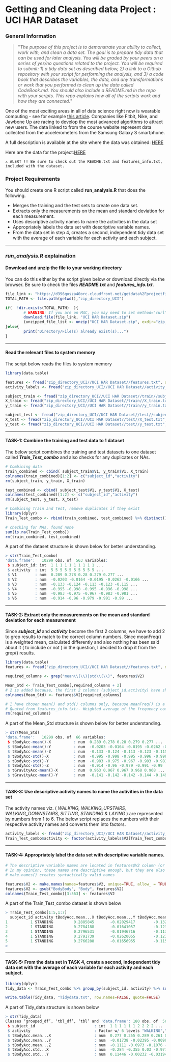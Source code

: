 # Getting and Cleaning data Project : UCI HAR Dataset

### General Information
> "_The purpose of this project is to demonstrate your ability to collect, work with, and clean a data set. The goal is to prepare tidy data that can be used for later analysis. You will be graded by your peers on a series of yes/no questions related to the project. You will be required to submit: 1) a tidy data set as described below, 2) a link to a Github repository with your script for performing the analysis, and 3) a code book that describes the variables, the data, and any transformations or work that you performed to clean up the data called CodeBook.md. You should also include a README.md in the repo with your scripts. This repo explains how all of the scripts work and how they are connected._"

One of the most exciting areas in all of data science right now is wearable computing - see for example <a href="http://www.insideactivitytracking.com/data-science-activity-tracking-and-the-battle-for-the-worlds-top-sports-brand/">this article</a>. Companies like Fitbit, Nike, and Jawbone Up are racing to develop the most advanced algorithms to attract new users. The data linked to from the course website represent data collected from the accelerometers from the Samsung Galaxy S smartphone.

A full description is available at the site where the data was obtained: <a href="http://archive.ics.uci.edu/ml/datasets/Human+Activity+Recognition+Using+Smartphones">HERE</a>

Here are the data for the project:<a href="https://d396qusza40orc.cloudfront.net/getdata%2Fprojectfiles%2FUCI%20HAR%20Dataset.zip">HERE</a>

`⚠️ ALERT !! Be sure to check out the README.txt and features_info.txt, included with the dataset.`

### Project Requirements
You should create one R script called **run_analysis.R** that does the following.
- Merges the training and the test sets to create one data set.
- Extracts only the measurements on the mean and standard deviation for each measurement.
- Uses descriptive activity names to name the activities in the data set
- Appropriately labels the data set with descriptive variable names.
- From the data set in step 4, creates a second, independent tidy data set with the average of each variable for each activity and each subject.

<hr/>

### _run_analysis.R_ explaination
#### Download and unzip the file to your working directory
You can do this either by the script given below or download directly via the browser. Be sure to check the files ***README.txt*** and ***features_info.txt***.
```R
file_link <- "https://d396qusza40orc.cloudfront.net/getdata%2Fprojectfiles%2FUCI%20HAR%20Dataset.zip"
TOTAL_PATH <- file.path(getwd(),"zip_directory_UCI")

if(  !dir.exists(TOTAL_PATH)  ){
        # WARNING: If you are on MAC, you may need to set method="curl"
        download.file(file_link, "UCI HAR Dataset.zip")
        (unzipped_file_list <- unzip("UCI HAR Dataset.zip", exdir="zip_directory_UCI"))
}else{
        print("Directory/File(s) already exist(s)...")
}
```

<hr/>

#### Read the relevant files to system memory
The script below reads the files to system memory
```R
library(data.table)

features <- fread("zip_directory_UCI//UCI HAR Dataset//features.txt", data.table = FALSE, na.strings=c("",NA))
activity_labels <- fread("zip_directory_UCI//UCI HAR Dataset//activity_labels.txt", data.table = FALSE, na.strings=c("",NA))

subject_train <- fread("zip_directory_UCI//UCI HAR Dataset//train//subject_train.txt", data.table = FALSE, na.strings=c("",NA))
X_train <- fread("zip_directory_UCI//UCI HAR Dataset//train//X_train.txt", data.table = FALSE, na.strings=c("",NA))
y_train <- fread("zip_directory_UCI//UCI HAR Dataset//train//y_train.txt", data.table = FALSE, na.strings=c("",NA))

subject_test <- fread("zip_directory_UCI//UCI HAR Dataset//test//subject_test.txt", data.table = FALSE, na.strings=c("",NA))
X_test <- fread("zip_directory_UCI//UCI HAR Dataset//test//X_test.txt", data.table = FALSE, na.strings=c("",NA))
y_test <- fread("zip_directory_UCI//UCI HAR Dataset//test//y_test.txt", data.table = FALSE, na.strings=c("",NA))
```

<hr/>

#### TASK-1: Combine the training and test data to 1 dataset
The below script combines the training and test datasets to one dataset called ***Train_Test_combo*** and also checks for any duplicates or NAs.
```R
# Combining data
train_combined <- cbind( subject_train$V1, y_train$V1, X_train)
colnames(train_combined)[1:2] <- c("subject_id","activity")
rm(subject_train, y_train, X_train)

test_combined <- cbind( subject_test$V1, y_test$V1, X_test)
colnames(test_combined)[1:2] <- c("subject_id","activity")
rm(subject_test, y_test, X_test)

# Combining Train and Test, remove duplicates if they exist
library(dplyr)
Train_Test_combo <- rbind(train_combined, test_combined) %>% distinct()

# checking for NAs, found none
sum(is.na(Train_Test_combo))
rm(train_combined, test_combined)
```

A part of the dataset structure is shown below for better understanding.
```R
> str(Train_Test_combo)
'data.frame':	10299 obs. of  563 variables:
 $ subject_id: int  1 1 1 1 1 1 1 1 1 1 ...
 $ activity  : int  5 5 5 5 5 5 5 5 5 5 ...
 $ V1        : num  0.289 0.278 0.28 0.279 0.277 ...
 $ V2        : num  -0.0203 -0.0164 -0.0195 -0.0262 -0.0166 ...
 $ V3        : num  -0.133 -0.124 -0.113 -0.123 -0.115 ...
 $ V4        : num  -0.995 -0.998 -0.995 -0.996 -0.998 ...
 $ V5        : num  -0.983 -0.975 -0.967 -0.983 -0.981 ...
 $ V6        : num  -0.914 -0.96 -0.979 -0.991 -0.99 ...
```

<hr/>

#### TASK-2: Extract only the measurements on the mean and standard deviation for each measurement
Since ***subject_id*** and ***activity*** become the first 2 columns, we have to add 2 to grep results to match to the correct column numbers. Since meanFreq() is a weighted mean, calculated differently and also nothing has been said about it ( to include or not ) in the question, I decided to drop it from the grep() results.
```R
library(data.table)
features <- fread("zip_directory_UCI//UCI HAR Dataset//features.txt", data.table = FALSE, na.strings=c("",NA))

required_columns <- grep("mean\\(\\)|std\\(\\)", features$V2)

Mean_Std <- Train_Test_combo[,required_columns + 2]
# 2 is added because, the first 2 columns (subject_id,activity) have shifted all column numbers by 2
colnames(Mean_Std) <- features$V2[required_columns]

# I have chosen mean() and std() columns only, because meanFreq() is a weighted mean, calculated differently.
# Quoted from features_info.txt:- Weighted average of the frequency components to obtain a mean frequency
rm(required_columns)
```

A part of the Mean_Std structure is shown below for better understanding.
```R
> str(Mean_Std)
'data.frame':	10299 obs. of  66 variables:
 $ tBodyAcc-mean()-X          : num  0.289 0.278 0.28 0.279 0.277 ...
 $ tBodyAcc-mean()-Y          : num  -0.0203 -0.0164 -0.0195 -0.0262 -0.0166 ...
 $ tBodyAcc-mean()-Z          : num  -0.133 -0.124 -0.113 -0.123 -0.115 ...
 $ tBodyAcc-std()-X           : num  -0.995 -0.998 -0.995 -0.996 -0.998 ...
 $ tBodyAcc-std()-Y           : num  -0.983 -0.975 -0.967 -0.983 -0.981 ...
 $ tBodyAcc-std()-Z           : num  -0.914 -0.96 -0.979 -0.991 -0.99 ...
 $ tGravityAcc-mean()-X       : num  0.963 0.967 0.967 0.968 0.968 ...
 $ tGravityAcc-mean()-Y       : num  -0.141 -0.142 -0.142 -0.144 -0.149 ...
```

<hr/>

#### TASK-3: Use descriptive activity names to name the activities in the data set
The activity names viz. ( _WALKING, WALKING_UPSTAIRS, WALKING_DOWNSTAIRS, SITTING, STANDING & LAYING_ ) are represented by numbers from 1 to 6. The below script replaces the numbers with their respective activity names and converts them into factors.
```R
activity_labels <- fread("zip_directory_UCI//UCI HAR Dataset//activity_labels.txt", data.table = FALSE, na.strings=c("",NA))
Train_Test_combo$activity <- factor(activity_labels$V2[Train_Test_combo$activity], levels=activity_labels$V2)
```

<hr/>

#### TASK-4: Appropriately label the data set with descriptive variable names.
```R
# The descriptive variable names are located in features$V2 column (or features.txt)
# In my opinion, these names are descriptive enough, but they are also syntactically invalid.
# make.names() creates syntactically valid names

features$V2 <- make.names(names=features$V2, unique=TRUE, allow_ = TRUE)
features$V2 <- gsub("BodyBody", "Body", features$V2)
colnames(Train_Test_combo)[3:563] <- features$V2
```

A part of the Train_Test_combo dataset is shown below
```R
> Train_Test_combo[1:5,1:7]
  subject_id activity tBodyAcc.mean...X tBodyAcc.mean...Y tBodyAcc.mean...Z tBodyAcc.std...X tBodyAcc.std...Y
1          1 STANDING         0.2885845       -0.02029417        -0.1329051       -0.9952786       -0.9831106
2          1 STANDING         0.2784188       -0.01641057        -0.1235202       -0.9982453       -0.9753002
3          1 STANDING         0.2796531       -0.01946716        -0.1134617       -0.9953796       -0.9671870
4          1 STANDING         0.2791739       -0.02620065        -0.1232826       -0.9960915       -0.9834027
5          1 STANDING         0.2766288       -0.01656965        -0.1153619       -0.9981386       -0.9808173
> 
```

<hr/>

#### TASK-5: From the data set in TASK 4, create a second, independent tidy data set with the average of each variable for each activity and each subject.
```R
library(dplyr)
Tidy_data <- Train_Test_combo %>% group_by(subject_id, activity) %>% summarise_all(mean)

write.table(Tidy_data, "Tidydata.txt", row.names=FALSE, quote=FALSE)
```

A part of Tidy_data structure is shown below
```R
> str(Tidy_data)
Classes ‘grouped_df’, ‘tbl_df’, ‘tbl’ and 'data.frame':	180 obs. of  563 variables:
 $ subject_id                          : int  1 1 1 1 1 1 2 2 2 2 ...
 $ activity                            : Factor w/ 6 levels "WALKING","WALKING_UPSTAIRS",..: 1 2 3 4 5 6 1 2 3 4 ...
 $ tBodyAcc.mean...X                   : num  0.277 0.255 0.289 0.261 0.279 ...
 $ tBodyAcc.mean...Y                   : num  -0.01738 -0.02395 -0.00992 -0.00131 -0.01614 ...
 $ tBodyAcc.mean...Z                   : num  -0.1111 -0.0973 -0.1076 -0.1045 -0.1106 ...
 $ tBodyAcc.std...X                    : num  -0.284 -0.355 0.03 -0.977 -0.996 ...
 $ tBodyAcc.std...Y                    : num  0.11446 -0.00232 -0.03194 -0.92262 -0.97319 ...
```
